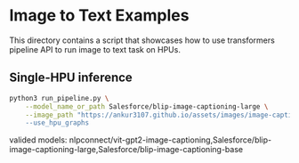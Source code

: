 <!---
Copyright 2021 The HuggingFace Team. All rights reserved.

Licensed under the Apache License, Version 2.0 (the "License");
you may not use this file except in compliance with the License.
You may obtain a copy of the License at

    http://www.apache.org/licenses/LICENSE-2.0

Unless required by applicable law or agreed to in writing, software
distributed under the License is distributed on an "AS IS" BASIS,
WITHOUT WARRANTIES OR CONDITIONS OF ANY KIND, either express or implied.
See the License for the specific language governing permissions and
limitations under the License.
-->

# Image to Text Examples

This directory contains a script that showcases how to use transformers pipeline API to run image to text task on HPUs.

## Single-HPU inference

```bash
python3 run_pipeline.py \
    --model_name_or_path Salesforce/blip-image-captioning-large \
    --image_path "https://ankur3107.github.io/assets/images/image-captioning-example.png \
    --use_hpu_graphs
```
valided models: nlpconnect/vit-gpt2-image-captioning,Salesforce/blip-image-captioning-large,Salesforce/blip-image-captioning-base
